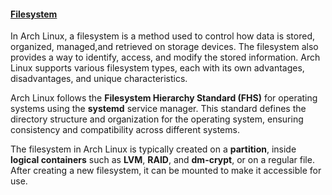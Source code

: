 #### [Filesystem](https://github.com/shaun-barnard/linux-system-administration/blob/main/arch-linux/filesystem.md)

In Arch Linux, a filesystem is a method used to control how data is stored, organized, managed,and retrieved on storage devices. The filesystem also provides a way to identify, access, and modify the stored information. Arch Linux supports various filesystem types, each with its own advantages, disadvantages, and unique characteristics.

Arch Linux follows the **Filesystem Hierarchy Standard (FHS)** for operating systems using the **systemd** service manager. This standard defines the directory structure and organization for the operating system, ensuring consistency and compatibility across different systems.

The filesystem in Arch Linux is typically created on a **partition**, inside **logical containers** such as **LVM**, **RAID**, and **dm-crypt**, or on a regular file. After creating a new filesystem, it can be mounted to make it accessible for use.